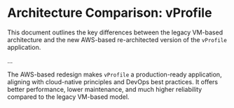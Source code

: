 # Architecture Comparison: vProfile

This document outlines the key differences between the legacy VM-based architecture and the new AWS-based re-architected version of the `vProfile` application.

...

The AWS-based redesign makes `vProfile` a production-ready application, aligning with cloud-native principles and DevOps best practices. It offers better performance, lower maintenance, and much higher reliability compared to the legacy VM-based model.
